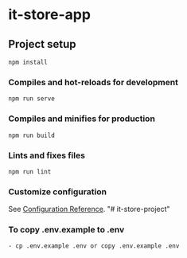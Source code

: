# it-store-app

## Project setup
```
npm install
```

### Compiles and hot-reloads for development
```
npm run serve
```

### Compiles and minifies for production
```
npm run build
```

### Lints and fixes files
```
npm run lint
```

### Customize configuration
See [Configuration Reference](https://cli.vuejs.org/config/).
"# it-store-project" 


### To copy .env.example to .env
```
- cp .env.example .env or copy .env.example .env
```
